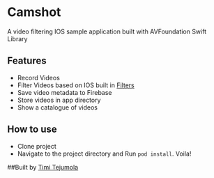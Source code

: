 # Camshot
A video filtering IOS sample application built with AVFoundation Swift Library

## Features
- Record Videos
- Filter Videos based on IOS built in [Filters](https://developer.apple.com/library/archive/documentation/GraphicsImaging/Reference/CoreImageFilterReference/index.html#//apple_ref/doc/uid/TP30000136-SW55)
- Save video metadata to Firebase
- Store videos in app directory
- Show a catalogue of videos

## How to use
 - Clone project
 - Navigate to the project directory and Run `pod install`. Voila!
 
 ##Built by [Timi Tejumola](www.twitter.com/timicodes)
 
